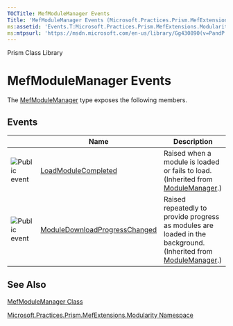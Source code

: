 ```yaml
---
TOCTitle: MefModuleManager Events
Title: 'MefModuleManager Events (Microsoft.Practices.Prism.MefExtensions.Modularity)'
ms:assetid: 'Events.T:Microsoft.Practices.Prism.MefExtensions.Modularity.MefModuleManager'
ms:mtpsurl: 'https://msdn.microsoft.com/en-us/library/Gg430890(v=PandP.50)'
---
```


Prism Class Library

MefModuleManager Events
=======================

The [MefModuleManager](https://msdn.microsoft.com/t:microsoft.practices.prism.mefextensions.modularity.mefmodulemanager) type exposes the following members.

Events
------

<span id="eventTableToggle"></span>
<table>
<colgroup>
<col width="33%" />
<col width="33%" />
<col width="33%" />
</colgroup>
<thead>
<tr class="header">
<th> </th>
<th>Name</th>
<th>Description</th>
</tr>
</thead>
<tbody>
<tr class="odd">
<td><img src="https://msdn.microsoft.com/en-us/Gg430890.pubevent(en-us,PandP.50).gif" title="Public event" /></td>
<td><a href="https://msdn.microsoft.com/e:microsoft.practices.prism.modularity.modulemanager.loadmodulecompleted">LoadModuleCompleted</a></td>
<td><div class="summary">
Raised when a module is loaded or fails to load.
</div>
(Inherited from <a href="https://msdn.microsoft.com/t:microsoft.practices.prism.modularity.modulemanager">ModuleManager</a>.)</td>
</tr>
<tr class="even">
<td><img src="https://msdn.microsoft.com/en-us/Gg430890.pubevent(en-us,PandP.50).gif" title="Public event" /></td>
<td><a href="https://msdn.microsoft.com/e:microsoft.practices.prism.modularity.modulemanager.moduledownloadprogresschanged">ModuleDownloadProgressChanged</a></td>
<td><div class="summary">
Raised repeatedly to provide progress as modules are loaded in the background.
</div>
(Inherited from <a href="https://msdn.microsoft.com/t:microsoft.practices.prism.modularity.modulemanager">ModuleManager</a>.)</td>
</tr>
</tbody>
</table>

See Also
--------


[MefModuleManager Class](https://msdn.microsoft.com/t:microsoft.practices.prism.mefextensions.modularity.mefmodulemanager)

[Microsoft.Practices.Prism.MefExtensions.Modularity Namespace](https://msdn.microsoft.com/n:microsoft.practices.prism.mefextensions.modularity)
